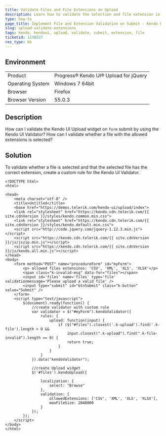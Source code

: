 ```yaml
---
title: Validate Files and File Extensions on Upload
description: Learn how to validate the selection and file extension in the Kendo UI Upload.
type: how-to
page_title: Implement File and Extension Validation on Submit - Kendo UI Upload for jQuery
slug: upload-validate-extensions
tags: kendo, kendoui, upload, validate, submit, extension, file
ticketid: 1138527
res_type: kb
---
```


## Environment

<table>
 <tr>
  <td>Product</td>
  <td>Progress® Kendo UI® Upload for jQuery</td>
 </tr>
 <tr>
  <td>Operating System</td>
  <td>Windows 7 64bit</td>
 </tr>
 <tr>
  <td>Browser</td>
  <td>Firefox</td>
 </tr>
 <tr>
  <td>Browser Version</td>
  <td>55.0.3</td>
 </tr>
</table>


## Description

How can I validate the Kendo UI Upload widget on `form` submit by using the Kendo UI Validator? How can I validate whether a file with the allowed extensions is selected?

## Solution

To validate whether a file is selected and that the selected file has the correct extension, create a custom rule for the Kendo UI Validator.

```dojo
<!DOCTYPE html>
<html>

<head>
    <meta charset="utf-8" />
    <title>Untitled</title>
    <base href="https://demos.telerik.com/kendo-ui/upload/index">
    <link rel="stylesheet" href="https://kendo.cdn.telerik.com/{{ site.cdnVersion }}/styles/kendo.common.min.css">
    <link rel="stylesheet" href="https://kendo.cdn.telerik.com/{{ site.cdnVersion }}/styles/kendo.default.min.css">
    <script src="http://code.jquery.com/jquery-1.12.3.min.js"></script>
    <script src="https://kendo.cdn.telerik.com/{{ site.cdnVersion }}/js/jszip.min.js"></script>
    <script src="https://kendo.cdn.telerik.com/{{ site.cdnVersion }}/js/kendo.all.min.js"></script>
</head>
<body>
    <form method="POST" name="procedureForm" id="myForm">
        <p> allowed files extensinos: 'CSV', 'XML', 'XLS', 'XLSX'</p>
        <span class="k-invalid-msg" data-for="files"></span>
        <input id='files' name='files' type='file' validationmessage='Please upload a valid file' />
        <input type="submit" id="btnSubmit" class="k-button" value="Submit" />
    </form>
    <script type="text/javascript">
        $(document).ready(function() {
            //create validator with custom rule
            var validator = $("#myForm").kendoValidator({
                rules: {
                    upload: function(input) {
                        if ($("#files").closest('.k-upload').find('.k-file').length > 0 &&
                            input.closest(".k-upload").find(".k-file-invalid").length == 0) {
                            return true;
                        }
                    }
                }
            }).data("kendoValidator");

            //create Upload widget
            $('#files').kendoUpload({

                localization: {
                    select: "Browse"
                },
                validation: {
                    allowedExtensions: ['CSV', 'XML', 'XLS', 'XLSX'],
                    maxFileSize: 2048000
                }
            });
        });
    </script>  
</body>
</html>
```
